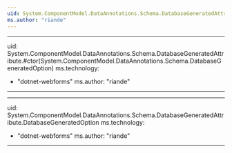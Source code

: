 ```yaml
---
uid: System.ComponentModel.DataAnnotations.Schema.DatabaseGeneratedAttribute
ms.author: "riande"
---
```


---
uid: System.ComponentModel.DataAnnotations.Schema.DatabaseGeneratedAttribute.#ctor(System.ComponentModel.DataAnnotations.Schema.DatabaseGeneratedOption)
ms.technology: 
  - "dotnet-webforms"
ms.author: "riande"
---

---
uid: System.ComponentModel.DataAnnotations.Schema.DatabaseGeneratedAttribute.DatabaseGeneratedOption
ms.technology: 
  - "dotnet-webforms"
ms.author: "riande"
---
